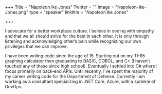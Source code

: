 ﻿+++
Title = "Napoleon Ike Jones"
Twitter = ""
image = "Napoleon-Ike-Jones.png"
type = "speaker"
linktitle = "Napoleon Ike Jones"

+++

I advocate for a better workplace culture. I believe in coding with empathy and that we all should strive for the best in each other. It is only through listening and acknowledging other’s pain while recognizing our own privileges that we can improve.

I have been writing code since the age of 15. Starting out on my TI-85 graphing calculator then graduating to BASIC, COBOL, and C+ (I haven’t touched any of these since high school). Eventually I settled into C# where I focus primarily on back-end APIs. Until recently, I’ve spent the majority of my career writing code for the Department of Defense. Currently I am working as a consultant specializing in .NET Core, Azure, with a sprinkle of DevOps.